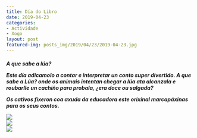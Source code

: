 ```yaml
---
title: Día do Libro
date: 2019-04-23
categories:
- Actividade
- Xogo
layout: post
featured-img: posts_img/2019/04/23/2019-04-23.jpg
---
```

 <h5 class="center header text_h2">

A que sabe a lúa? 
 <!--more-->
Este día adicamolo a contar e interpretar un conto super divertido. 
A que sabe a Lúa? onde os animais intentan chegar a lúa ata alcanzala e roubarlle un cachiño para probala, ¿era doce ou salgada?

Os cativos fixeron coa axuda da educadora este orixinal marcapáxinas para os seus contos.

<div class="row">
     <div class="col s12 m4">
         <img class="responsive-img" src="{{ site.baseurl }}/posts_img/2019/04/23/2019-04-233.jpg">
     </div>
	  <div class="col s12 m4">
         <img class="responsive-img" src="{{ site.baseurl }}/posts_img/2019/04/23/2019-04-2333.jpg">
     </div>
	 <div class="col s12 m4">
         <img class="responsive-img" src="{{ site.baseurl }}/posts_img/2019/04/23/2019-04-23333.jpg">
     </div>
	 
 </div>
